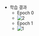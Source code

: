 - 학습 결과  
  - Epoch 0  
  -  ![2](C:\Users\USER\Desktop\gitgit\NLP_desk\Attention\seq2seq_with_attention\img\2.PNG)  
  - Epoch 1  
  - ![1](C:\Users\USER\Desktop\gitgit\NLP_desk\Attention\seq2seq_with_attention\img\1.PNG)
